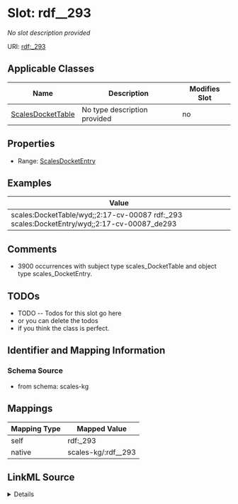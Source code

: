 

# Slot: rdf__293


_No slot description provided_





URI: [rdf:_293](http://www.w3.org/1999/02/22-rdf-syntax-ns#_293)



<!-- no inheritance hierarchy -->





## Applicable Classes

| Name | Description | Modifies Slot |
| --- | --- | --- |
| [ScalesDocketTable](../classes/ScalesDocketTable.md) | No type description provided |  no  |







## Properties

* Range: [ScalesDocketEntry](../classes/ScalesDocketEntry.md)






## Examples

| Value |
| --- |
| scales:DocketTable/wyd;;2:17-cv-00087 rdf:_293 scales:DocketEntry/wyd;;2:17-cv-00087_de293 |

## Comments

* 3900 occurrences with subject type scales_DocketTable and object type scales_DocketEntry.

## TODOs

* TODO -- Todos for this slot go here
* or you can delete the todos
* if you think the class is perfect.

## Identifier and Mapping Information







### Schema Source


* from schema: scales-kg




## Mappings

| Mapping Type | Mapped Value |
| ---  | ---  |
| self | rdf:_293 |
| native | scales-kg/:rdf__293 |




## LinkML Source

<details>
```yaml
name: rdf__293
description: No slot description provided
todos:
- TODO -- Todos for this slot go here
- or you can delete the todos
- if you think the class is perfect.
comments:
- 3900 occurrences with subject type scales_DocketTable and object type scales_DocketEntry.
examples:
- value: scales:DocketTable/wyd;;2:17-cv-00087 rdf:_293 scales:DocketEntry/wyd;;2:17-cv-00087_de293
from_schema: scales-kg
rank: 1000
slot_uri: rdf:_293
alias: rdf__293
domain_of:
- scales_DocketTable
range: scales_DocketEntry

```
</details>